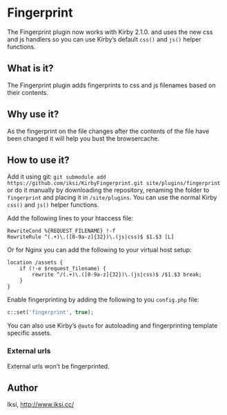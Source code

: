 # Fingerprint

The Fingerprint plugin now works with Kirby 2.1.0. and uses the new css and js handlers so you can use Kirby’s default `css()` and `js()` helper functions.

## What is it?

The Fingerprint plugin adds fingerprints to css and js filenames based on their contents.

## Why use it?

As the fingerprint on the file changes after the contents of the file have been changed it will help you bust the browsercache.

## How to use it?

Add it using git: `git submodule add https://github.com/iksi/KirbyFingerprint.git site/plugins/fingerprint` or do it manually by downloading the repository, renaming the folder to `fingerprint` and placing it in `/site/plugins`. You can use the normal Kirby `css()` and `js()` helper functions.

Add the following lines to your htaccess file:

```
RewriteCond %{REQUEST_FILENAME} !-f
RewriteRule ^(.+)\.([0-9a-z]{32})\.(js|css)$ $1.$3 [L]
```

Or for Nginx you can add the following to your virtual host setup:

```
location /assets {
    if (!-e $request_filename) {
        rewrite ^/(.+)\.([0-9a-z]{32})\.(js|css)$ /$1.$3 break;
    }
}
```

Enable fingerprinting by adding the following to you `config.php` file:

```PHP
c::set('fingerprint', true);
```

You can also use Kirby’s `@auto` for autoloading and fingerprinting template specific assets.

### External urls

External urls won’t be fingerprinted.

## Author
Iksi, <http://www.iksi.cc/>
